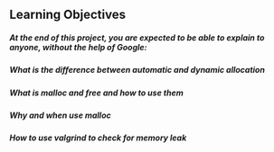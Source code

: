 ## Learning Objectives
##### At the end of this project, you are expected to be able to explain to anyone, without the help of Google:

##### What is the difference between automatic and dynamic allocation
##### What is malloc and free and how to use them
##### Why and when use malloc
##### How to use valgrind to check for memory leak
